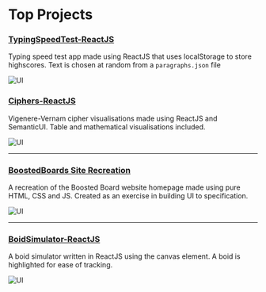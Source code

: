 # Top Projects

### [TypingSpeedTest-ReactJS](https://github.com/KGDavidson/TypingSpeedTest-ReactJS)

Typing speed test app made using ReactJS that uses localStorage to store highscores. Text is chosen at random from a `paragraphs.json` file

![UI](https://i.postimg.cc/cLbtSWQV/GIF-30-04-2022-11-02-26.gif)

### [Ciphers-ReactJS](https://github.com/KGDavidson/Ciphers-ReactJS)

Vigenere-Vernam cipher visualisations made using ReactJS and SemanticUI. Table and mathematical visualisations included.

![UI](https://iili.io/VvICS2.gif)

---

### [BoostedBoards Site Recreation](https://github.com/KGDavidson/BoostedBoardsSiteRecreation-Web)

A recreation of the Boosted Board website homepage made using pure HTML, CSS and JS. Created as an exercise in building UI to specification.

![UI](https://i.postimg.cc/26MKmZqk/ezgif-4-53eed4798a.gif)

---

### [BoidSimulator-ReactJS](https://github.com/KGDavidson/BoidSimulator-ReactJS)

A boid simulator written in ReactJS using the canvas element. A boid is highlighted for ease of tracking.

![UI](https://i.postimg.cc/JzBKSfV2/GIF-27-04-2022-03-43-53.gif)
